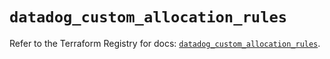 # `datadog_custom_allocation_rules`

Refer to the Terraform Registry for docs: [`datadog_custom_allocation_rules`](https://registry.terraform.io/providers/datadog/datadog/3.77.0/docs/resources/custom_allocation_rules).
